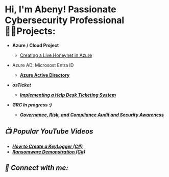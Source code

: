 <h1>Hi, I'm Abeny! Passionate Cybersecurity Professional<br/><a 

<h2>👨‍💻Projects:</h2>

- <b>Azure / Cloud Project</b>
  - [Creating a Live Honeynet in Azure](https://github.com/abenykenti/Azure-Honeynet-SOC.git)
- Azure AD: Microsost Entra ID
  -  <b>[Azure Active Directory](https://github.com/abenykenti/Active-Directory-in-Azure.git) <b><i>
- <b>osTicket</b>
  - [Implementing a Help Desk Ticketing System](https://github.com/abenykenti/osTicket.git)

- <b> GRC  In progress :)</b>
  - [Governance, Risk, and Compliance Audit and Security Awareness](https://github.com/abenykenti/Governance-Risk-and-Compliance-Audit-and-Security-Awareness.git)


<h2>📺 Popular YouTube Videos</h2>

- [How to Create a KeyLogger (C#)](https://www.youtube.com/watch?v=N-L9hklSlNk)
- [Ransomware Demonstration (C#)](https://www.youtube.com/watch?v=OfvdQeh79s0)

<h2> 🤳 Connect with me:</h2>


<!--
**abenykenti/abenykenti ** is a ✨ _special_ ✨ repository because its `README.md` (this file) appears on your GitHub profile.

Here are some ideas to get you started:

- 🔭 I’m currently working on ...
- 🌱 I’m currently learning ...
- 👯 I’m looking to collaborate on ...
- 🤔 I’m looking for help with ...
- 💬 Ask me about ...
- 📫 How to reach me: ...
- 😄 Pronouns: ...
- ⚡ Fun fact: ...
-->
